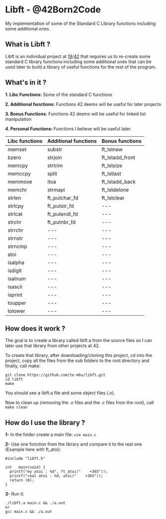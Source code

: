 # Libft - @42Born2Code
My implementation of some of the Standard C Library functions including some additional ones.

## What is Libft ?

Libft is an individual project at [19](https://www.s19.be/)/[42](https://www.42.fr/) that requires us to re-create some standard C library functions including some additional ones that can be used later to build a library of useful functions for the rest of the program.

## What's in it ?

**1. Libc Functions:** Some of the standard C functions

**2. Additional functions:** Functions 42 deems will be useful for later projects

**3. Bonus Functions:** Functions 42 deems will be useful for linked list manipulation

**4. Personal Functions:** Functions I believe will be useful later.

| **Libc functions**  | **Additional functions**  | **Bonus functions** |
| --- | --- | --- |
| memset  |  substr | ft_lstnew |
| bzero | strjoin | ft_lstadd_front |
| memcpy  | strtrim | ft_lstsize  |
| memccpy |split  | ft_lstlast  |
| memmove | itoa  | ft_lstadd_back  |
| memchr |  strmapi |  ft_lstdelone  |
| strlen  | ft_putchar_fd | ft_lstclear |
| strlcpy  | ft_putstr_fd |  --- |
| strlcat | ft_putendl_fd | --- |
| strchr |  ft_putnbr_fd  | --- |
| strrchr | --- | --- |
| strnstr | --- | --- |
| strncmp | --- | --- |
| atoi  | --- | --- |
| isalpha  | --- | --- |
| isdigit | --- | --- |
| isalnum  | --- | --- |
| isascii | --- | --- |
| isprint  | --- | --- |
| toupper | --- | --- |
| tolower  | --- | --- |


## How does it work ?

The goal is to create a library called libft.a from the source files so I can later use that library from other projects at 42.

To create that library, after downloading/cloning this project, cd into the project, copy all the files from the sub folders to the root directory and finally, call make:
```
git clone https://github.com/te-mbu/libft.git
cd libft
make
```
You should see a libft.a file and some object files (.o).

Now to clean up (removing the .o files and the .c files from the root), call ```make clean```

## How do I use the library ?

**1-** In the folder create a main file: ```vim main.c```

**2-** Use one fonction from the library and compare it to the real one (Example here with ft_atoi):

```
#include "libft.h"

int   main(void) {
  printf("my atoi : %d", ft_atoi("    +365"));
  printf("real atoi : %d, atoi("    +365"));
  return (0);
}
```
**3-** Run it:
```
./libft.a main.c && ./a.out
or
gcc main.c && ./a.out
```


